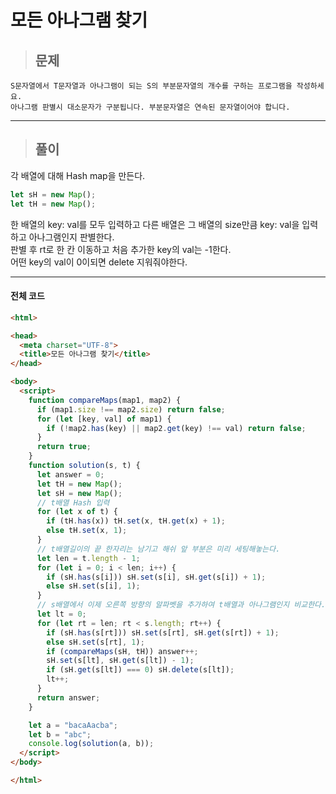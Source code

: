 # 모든 아나그램 찾기

> ## 문제

```
S문자열에서 T문자열과 아나그램이 되는 S의 부분문자열의 개수를 구하는 프로그램을 작성하세요.
아나그램 판별시 대소문자가 구분됩니다. 부분문자열은 연속된 문자열이어야 합니다.
```
***

> ## 풀이

각 배열에 대해 Hash map을 만든다.
```jsx
let sH = new Map();
let tH = new Map();
```
한 배열의 key: val를 모두 입력하고 다른 배열은 그 배열의 size만큼 key: val을 입력하고 아나그램인지 판별한다.<Br/>
판별 후 rt로 한 칸 이동하고 처음 추가한 key의 val는 -1한다.<br/>
어떤 key의 val이 0이되면 delete 지워줘야한다.
***

#### 전체 코드
```html
<html>

<head>
  <meta charset="UTF-8">
  <title>모든 아나그램 찾기</title>
</head>

<body>
  <script>
    function compareMaps(map1, map2) {
      if (map1.size !== map2.size) return false;
      for (let [key, val] of map1) {
        if (!map2.has(key) || map2.get(key) !== val) return false;
      }
      return true;
    }
    function solution(s, t) {
      let answer = 0;
      let tH = new Map();
      let sH = new Map();
      // t배열 Hash 입력
      for (let x of t) {
        if (tH.has(x)) tH.set(x, tH.get(x) + 1);
        else tH.set(x, 1);
      }
      // t배열길이의 끝 한자리는 남기고 해쉬 앞 부분은 미리 세팅해놓는다.
      let len = t.length - 1;
      for (let i = 0; i < len; i++) {
        if (sH.has(s[i])) sH.set(s[i], sH.get(s[i]) + 1);
        else sH.set(s[i], 1);
      }
      // s배열에서 이제 오른쪽 방향의 알파벳을 추가하여 t배열과 아나그램인지 비교한다.
      let lt = 0;
      for (let rt = len; rt < s.length; rt++) {
        if (sH.has(s[rt])) sH.set(s[rt], sH.get(s[rt]) + 1);
        else sH.set(s[rt], 1);
        if (compareMaps(sH, tH)) answer++;
        sH.set(s[lt], sH.get(s[lt]) - 1);
        if (sH.get(s[lt]) === 0) sH.delete(s[lt]);
        lt++;
      }
      return answer;
    }

    let a = "bacaAacba";
    let b = "abc";
    console.log(solution(a, b));
  </script>
</body>

</html>
```